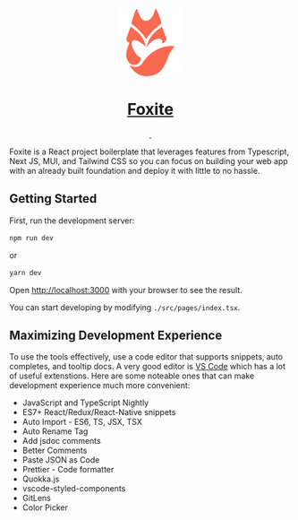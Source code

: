<p align="center">
  <a href="https://nextjs.org">
    <img src="/public/android-chrome-192x192.png" height="120" alt="Foxite Logo">
    <h1 align="center">Foxite</h1>
  </a>
</p>

<p align="center">
  <a aria-label="version" href="https://www.npmjs.com/package/next">
    <img alt="" src="https://img.shields.io/github/package-json/v/sayus2884/foxite">
  </a>
  <a aria-label="License" href="https://github.com/vercel/next.js/blob/canary/license.md">
    <img alt="" src="https://img.shields.io/github/license/sayus2884/foxite">
  </a>
</p>

Foxite is a React project boilerplate that leverages features from Typescript, Next JS, MUI, and Tailwind CSS so you can focus on building your web app with an already built foundation and deploy it with little to no hassle.

## Getting Started

First, run the development server:

```bash
npm run dev
```
or
```bash
yarn dev
```

Open [http://localhost:3000](http://localhost:3000) with your browser to see the result.

You can start developing by modifying `./src/pages/index.tsx`.

## Maximizing Development Experience

To use the tools effectively, use a code editor that supports snippets, auto completes, and tooltip docs. A very good editor is [VS Code](https://code.visualstudio.com/) which has a lot of useful extenstions. Here are some noteable ones that can make development experience much more convenient:

- JavaScript and TypeScript Nightly
- ES7+ React/Redux/React-Native snippets
- Auto Import - ES6, TS, JSX, TSX
- Auto Rename Tag
- Add jsdoc comments
- Better Comments
- Paste JSON as Code
- Prettier - Code formatter
- Quokka.js
- vscode-styled-components
- GitLens
- Color Picker
